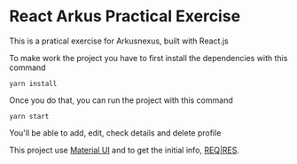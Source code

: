 # React Arkus Practical Exercise

This is a pratical exercise for Arkusnexus, built with React.js

To make work the project you have to first install the dependencies with this command

```
yarn install
```

Once you do that, you can run the project with this command
```
yarn start
```

You'll be able to add, edit, check details and delete profile

This project use [Material UI](https://material-ui.com/) and to get the initial info, [REQ|RES](https://reqres.in/).
